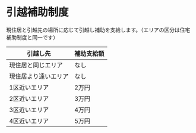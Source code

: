# 引越補助制度

現住居と引越先の場所に応じて引越し補助を支給します。（エリアの区分は住宅補助制度と同一です）

|引越し先|補助支給額|
|------------|----|
|現住居と同じエリア|なし|
|現住居より遠いエリア|なし|
|1区近いエリア|2万円|
|2区近いエリア|3万円|
|3区近いエリア|4万円|
|4区近いエリア|5万円|
